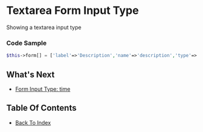 # Textarea Form Input Type
Showing a textarea input type

### Code Sample
```php
$this->form[] = ['label'=>'Description','name'=>'description','type'=>'textarea'];
```

## What's Next
- [Form Input Type: time](./form-time.md)

## Table Of Contents
- [Back To Index](./index.md)